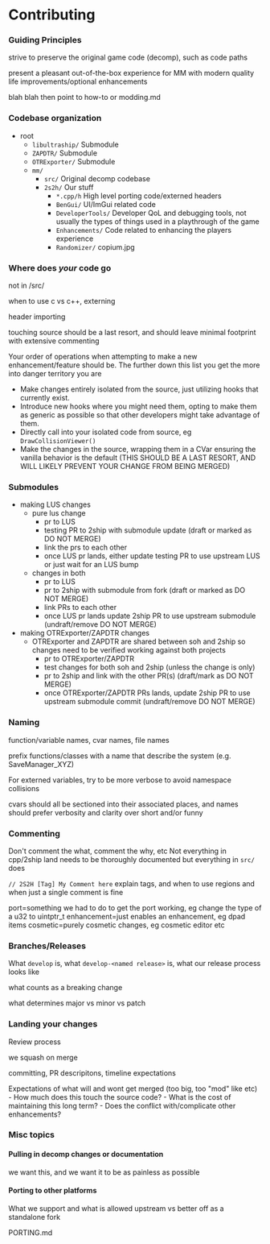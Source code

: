 # Contributing

### Guiding Principles
strive to preserve the original game code (decomp), such as code paths

present a pleasant out-of-the-box experience for MM with modern quality life improvements/optional enhancements

blah blah then point to how-to or modding.md

### Codebase organization

- root
  - `libultraship/` Submodule
  - `ZAPDTR/` Submodule
  - `OTRExporter/` Submodule
  - `mm/`
    - `src/` Original decomp codebase
    - `2s2h/` Our stuff
      - `*.cpp/h` High level porting code/externed headers
      - `BenGui/` UI/ImGui related code
      - `DeveloperTools/` Developer QoL and debugging tools, not usually the types of things used in a playthrough of the game
      - `Enhancements/` Code related to enhancing the players experience
      - `Randomizer/` copium.jpg

### Where does _your_ code go

not in /src/

when to use c vs c++, externing

header importing

touching source should be a last resort, and should leave minimal footprint with extensive commenting

Your order of operations when attempting to make a new enhancement/feature should be. The further down this list you get the more into danger territory you are
- Make changes entirely isolated from the source, just utilizing hooks that currently exist.
- Introduce new hooks where you might need them, opting to make them as generic as possible so that other developers might take advantage of them.
- Directly call into your isolated code from source, eg `DrawCollisionViewer()`
- Make the changes in the source, wrapping them in a CVar ensuring the vanilla behavior is the default (THIS SHOULD BE A LAST RESORT, AND WILL LIKELY PREVENT YOUR CHANGE FROM BEING MERGED)

### Submodules

* making LUS changes
  * pure lus change
    * pr to LUS
    * testing PR to 2ship with submodule update (draft or marked as DO NOT MERGE)
    * link the prs to each other
    * once LUS pr lands, either update testing PR to use upstream LUS or just wait for an LUS bump
  * changes in both
    * pr to LUS
    * pr to 2ship with submodule from fork (draft or marked as DO NOT MERGE)
    * link PRs to each other
    * once LUS pr lands update 2ship PR to use upstream submodule (undraft/remove DO NOT MERGE)
* making OTRExporter/ZAPDTR changes
    * OTRExporter and ZAPDTR are shared between soh and 2ship so changes need to be verified working against both projects
        * pr to OTRExporter/ZAPDTR
        * test changes for both soh and 2ship (unless the change is only)
        * pr to 2ship and link with the other PR(s) (draft/mark as DO NOT MERGE)
        * once OTRExporter/ZAPDTR PRs lands, update 2ship PR to use upstream submodule commit (undraft/remove DO NOT MERGE)

### Naming

function/variable names, cvar names, file names

prefix functions/classes with a name that describe the system (e.g. SaveManager_XYZ)

For externed variables, try to be more verbose to avoid namespace collisions

cvars should all be sectioned into their associated places, and names should prefer verbosity and clarity over short and/or funny

### Commenting
Don't comment the what, comment the why, etc
Not everything in cpp/2ship land needs to be thoroughly documented but everything in `src/` does

`// 2S2H [Tag] My Comment here`
explain tags, and when to use regions and when just a single comment is fine

port=something we had to do to get the port working, eg change the type of a u32 to uintptr_t
enhancement=just enables an enhancement, eg dpad items
cosmetic=purely cosmetic changes, eg cosmetic editor
etc

### Branches/Releases

What `develop` is, what `develop-<named release>` is, what our release process looks like

what counts as a breaking change

what determines major vs minor vs patch

### Landing your changes

Review process

we squash on merge

committing, PR descripitons, timeline expectations

Expectations of what will and wont get merged (too big, too "mod" like etc)
    - How much does this touch the source code?
    - What is the cost of maintaining this long term?
    - Does the conflict with/complicate other enhancements?

### Misc topics

#### Pulling in decomp changes or documentation
we want this, and we want it to be as painless as possible

#### Porting to other platforms

What we support and what is allowed upstream vs better off as a standalone fork

PORTING.md

#### 